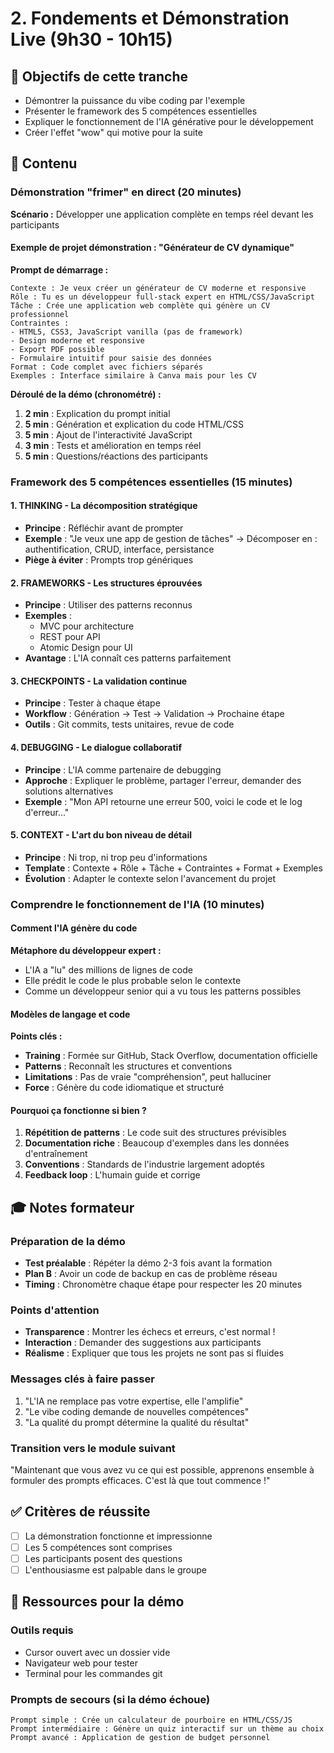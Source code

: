 # 2. Fondements et Démonstration Live (9h30 - 10h15)

## 🎯 Objectifs de cette tranche
- Démontrer la puissance du vibe coding par l'exemple
- Présenter le framework des 5 compétences essentielles
- Expliquer le fonctionnement de l'IA générative pour le développement
- Créer l'effet "wow" qui motive pour la suite

## 📝 Contenu

### Démonstration "frimer" en direct (20 minutes)

**Scénario :** Développer une application complète en temps réel devant les participants

#### Exemple de projet démonstration : "Générateur de CV dynamique"

**Prompt de démarrage :**
```
Contexte : Je veux créer un générateur de CV moderne et responsive
Rôle : Tu es un développeur full-stack expert en HTML/CSS/JavaScript
Tâche : Crée une application web complète qui génère un CV professionnel
Contraintes :
- HTML5, CSS3, JavaScript vanilla (pas de framework)
- Design moderne et responsive
- Export PDF possible
- Formulaire intuitif pour saisie des données
Format : Code complet avec fichiers séparés
Exemples : Interface similaire à Canva mais pour les CV
```

**Déroulé de la démo (chronométré) :**
1. **2 min** : Explication du prompt initial
2. **5 min** : Génération et explication du code HTML/CSS
3. **5 min** : Ajout de l'interactivité JavaScript
4. **3 min** : Tests et amélioration en temps réel
5. **5 min** : Questions/réactions des participants

### Framework des 5 compétences essentielles (15 minutes)

#### 1. **THINKING** - La décomposition stratégique
- **Principe** : Réfléchir avant de prompter
- **Exemple** : "Je veux une app de gestion de tâches" → Décomposer en : authentification, CRUD, interface, persistance
- **Piège à éviter** : Prompts trop génériques

#### 2. **FRAMEWORKS** - Les structures éprouvées
- **Principe** : Utiliser des patterns reconnus
- **Exemples** :
  - MVC pour architecture
  - REST pour API
  - Atomic Design pour UI
- **Avantage** : L'IA connaît ces patterns parfaitement

#### 3. **CHECKPOINTS** - La validation continue
- **Principe** : Tester à chaque étape
- **Workflow** : Génération → Test → Validation → Prochaine étape
- **Outils** : Git commits, tests unitaires, revue de code

#### 4. **DEBUGGING** - Le dialogue collaboratif
- **Principe** : L'IA comme partenaire de debugging
- **Approche** : Expliquer le problème, partager l'erreur, demander des solutions alternatives
- **Exemple** : "Mon API retourne une erreur 500, voici le code et le log d'erreur..."

#### 5. **CONTEXT** - L'art du bon niveau de détail
- **Principe** : Ni trop, ni trop peu d'informations
- **Template** : Contexte + Rôle + Tâche + Contraintes + Format + Exemples
- **Évolution** : Adapter le contexte selon l'avancement du projet

### Comprendre le fonctionnement de l'IA (10 minutes)

#### Comment l'IA génère du code

**Métaphore du développeur expert :**
- L'IA a "lu" des millions de lignes de code
- Elle prédit le code le plus probable selon le contexte
- Comme un développeur senior qui a vu tous les patterns possibles

#### Modèles de langage et code

**Points clés :**
- **Training** : Formée sur GitHub, Stack Overflow, documentation officielle
- **Patterns** : Reconnaît les structures et conventions
- **Limitations** : Pas de vraie "compréhension", peut halluciner
- **Force** : Génère du code idiomatique et structuré

#### Pourquoi ça fonctionne si bien ?

1. **Répétition de patterns** : Le code suit des structures prévisibles
2. **Documentation riche** : Beaucoup d'exemples dans les données d'entraînement
3. **Conventions** : Standards de l'industrie largement adoptés
4. **Feedback loop** : L'humain guide et corrige

## 🎓 Notes formateur

### Préparation de la démo
- **Test préalable** : Répéter la démo 2-3 fois avant la formation
- **Plan B** : Avoir un code de backup en cas de problème réseau
- **Timing** : Chronomètre chaque étape pour respecter les 20 minutes

### Points d'attention
- **Transparence** : Montrer les échecs et erreurs, c'est normal !
- **Interaction** : Demander des suggestions aux participants
- **Réalisme** : Expliquer que tous les projets ne sont pas si fluides

### Messages clés à faire passer
1. "L'IA ne remplace pas votre expertise, elle l'amplifie"
2. "Le vibe coding demande de nouvelles compétences"
3. "La qualité du prompt détermine la qualité du résultat"

### Transition vers le module suivant
"Maintenant que vous avez vu ce qui est possible, apprenons ensemble à formuler des prompts efficaces. C'est là que tout commence !"

## ✅ Critères de réussite
- [ ] La démonstration fonctionne et impressionne
- [ ] Les 5 compétences sont comprises
- [ ] Les participants posent des questions
- [ ] L'enthousiasme est palpable dans le groupe

## 🔧 Ressources pour la démo

### Outils requis
- Cursor ouvert avec un dossier vide
- Navigateur web pour tester
- Terminal pour les commandes git

### Prompts de secours (si la démo échoue)
```
Prompt simple : Crée un calculateur de pourboire en HTML/CSS/JS
Prompt intermédiaire : Génère un quiz interactif sur un thème au choix
Prompt avancé : Application de gestion de budget personnel
```